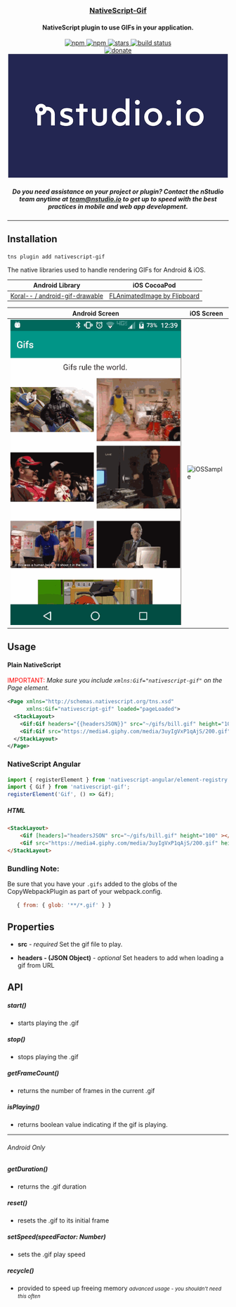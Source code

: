 <a align="center" href="https://www.npmjs.com/package/nativescript-gif">
    <h3 align="center">NativeScript-Gif</h3>
</a>
<h4 align="center">NativeScript plugin to use GIFs in your application.</h4>

<p align="center">
    <a href="https://www.npmjs.com/package/nativescript-gif">
        <img src="https://img.shields.io/npm/v/nativescript-gif.svg" alt="npm">
    </a>
    <a href="https://www.npmjs.com/package/nativescript-gif">
        <img src="https://img.shields.io/npm/dt/nativescript-gif.svg?label=npm%20downloads" alt="npm">
    </a>
    <a href="https://github.com/bradmartin/nativescript-gif/stargazers">
        <img src="https://img.shields.io/github/stars/bradmartin/nativescript-gif.svg" alt="stars">
    </a>
     <a href="https://travis-ci.org/bradmartin/nativescript-gif">
        <img src="https://travis-ci.org/bradmartin/nativescript-gif.svg?branch=master" alt="build status">
    </a>
    <br />
    <a href="https://paypal.me/bradwayne88">
        <img src="https://img.shields.io/badge/Donate-PayPal-green.svg" alt="donate">
    </a>
    <a href="http://nstudio.io">
      <img src="./images/nstudio-banner.png" alt="nStudio banner">
    </a>
    <h5 align="center">Do you need assistance on your project or plugin? Contact the nStudio team anytime at <a href="mailto:team@nstudio.io">team@nstudio.io</a> to get up to speed with the best practices in mobile and web app development.
    </h5>
</p>

---

## Installation

`tns plugin add nativescript-gif`

The native libraries used to handle rendering GIFs for Android & iOS.

| Android Library                                                                   | iOS CocoaPod                                                                 |
| --------------------------------------------------------------------------------- | ---------------------------------------------------------------------------- |
| [Koral-- / android-gif-drawable](https://github.com/koral--/android-gif-drawable) | [FLAnimatedImage by Flipboard](https://github.com/Flipboard/FLAnimatedImage) |

| Android Screen                           | iOS Screen                          |
| ---------------------------------------- | ----------------------------------- |
| ![GifExample](images/android_sample.gif) | ![iOSSample](images/ios_sample.gif) |

## Usage

#### Plain NativeScript

<span style="color:red">IMPORTANT: </span>_Make sure you include
`xmlns:Gif="nativescript-gif"` on the Page element._

```XML
<Page xmlns="http://schemas.nativescript.org/tns.xsd"
      xmlns:Gif="nativescript-gif" loaded="pageLoaded">
  <StackLayout>
    <Gif:Gif headers="{{headersJSON}}" src="~/gifs/bill.gif" height="100" />
    <Gif:Gif src="https://media4.giphy.com/media/3uyIgVxP1qAjS/200.gif" height="200" />
  </StackLayout>
</Page>
```

### NativeScript Angular

```typescript
import { registerElement } from 'nativescript-angular/element-registry';
import { Gif } from 'nativescript-gif';
registerElement('Gif', () => Gif);
```

##### HTML

```HTML
<StackLayout>
    <Gif [headers]="headersJSON" src="~/gifs/bill.gif" height="100" ></Gif>
    <Gif src="https://media4.giphy.com/media/3uyIgVxP1qAjS/200.gif" height="200" ></Gif>
</StackLayout>
```

### Bundling Note:
Be sure that you have your `.gifs` added to the globs of the CopyWebpackPlugin as part of your webpack.config.

```javascript
   { from: { glob: '**/*.gif' } }
```

## Properties

- **src** - _required_
  Set the gif file to play.

- **headers - (JSON Object)** - _optional_
  Set headers to add when loading a gif from URL

## API

##### start()

- starts playing the .gif

##### stop()

- stops playing the .gif

##### getFrameCount()

- returns the number of frames in the current .gif

##### isPlaying()

- returns boolean value indicating if the gif is playing.

---

###### _Android Only_

##### getDuration()

- returns the .gif duration

##### reset()

- resets the .gif to its initial frame

##### setSpeed(speedFactor: _Number_)

- sets the .gif play speed

##### recycle()

- provided to speed up freeing memory <small>_advanced usage - you shouldn't need this often_</small>
